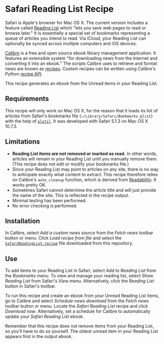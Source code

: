 Safari Reading List Recipe
==========================

Safari is Apple's browser for Mac OS X. The current version includes a feature called [Reading List](http://www.apple.com/safari/features.html#browsing) which "lets you save web pages to read or browse later." It is essentially a special set of bookmarks representing a queue of articles you intend to read. Via iCloud, your Reading List can optionally be synced across multiple computers and iOS devices.

[Calibre](http://www.calibre-ebook.com/) is a free and open source ebook library management application. It features an extensible system "for downloading news from the Internet and converting it into an ebook." The scripts Calibre uses to retrieve and format news are known as [recipes](http://manual.calibre-ebook.com/news.html). Custom recipes can be written using Calibre's Python [recipe API](http://manual.calibre-ebook.com/news_recipe.html).

This recipe generates an ebook from the Unread items in your Reading List.

Requirements
------------

This recipe will only work on Mac OS X, for the reason that it loads its list of articles from Safari's bookmarks file (`~/Library/Safari/Bookmarks.plist`) with the help of [`plutil`](https://developer.apple.com/library/mac/#documentation/Darwin/Reference/ManPages/man1/plutil.1.html). It was developed with Safari 5.1.3 on Mac OS X 10.7.3.

Limitations
-----------

- **Reading List items are not removed or marked as read.** In other words, articles will remain in your Reading List until you manually remove them. (This recipe does not edit or modify your bookmarks file.)
- Since your Reading List may point to articles on any site, there is no way to anticipate exactly what content to extract. This recipe therefore relies on Calibre's `auto_cleanup` function, which is derived from [Readability](https://code.google.com/p/arc90labs-readability/). It works pretty OK.
- Sometimes Safari cannot determine the article title and will just provide the name of the site. This is reflected in the recipe output.
- Minimal testing has been performed. 
- No error checking is performed.

Installation
------------

In Calibre, select *Add a custom news source* from the *Fetch news* toolbar button or menu. Click *Load recipe from file* and select the [`SafariReadingList.recipe`](https://github.com/anoved/Safari-Reading-List-Recipe/blob/master/SafariReadingList.recipe) file downloaded from this repository.

Use
---

To add items to your Reading List in Safari, select *Add to Reading List* from the *Bookmarks* menu. To view and manage your reading list, select *Show Reading List* from Safari's *View* menu. Alternatively, click the *Reading List* button in Safari's toolbar.

To run this recipe and create an ebook from your Unread Reading List items, go to Calibre and select *Schedule news download* from the *Fetch news* toolbar button or menu. Locate the *Safari Reading List* recipe and click *Download now*. Alternatively, set a schedule for Calibre to automatically update your *Safari Reading List* ebook.

Remember that this recipe does not remove items from your Reading List, so you'll have to do so yourself. The oldest unread item in your Reading List appears first in the output ebook.
